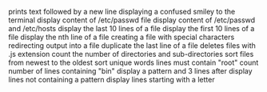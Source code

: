 prints text followed by a new line
displaying a confused smiley to the terminal
display content of /etc/passwd file
display content of /etc/passwd and /etc/hosts
display the last 10 lines of a file
display the first 10 lines of a file
display the nth line of a file
creating a file with special characters
redirecting output into a file
duplicate the last line of a file
deletes files with .js extension
count the number of directories and sub-directories
sort files from newest to the oldest
sort unique words
lines must contain "root"
count number of lines containing "bin"
display a pattern and 3 lines after
display lines not containing a pattern
display lines starting with a letter 
